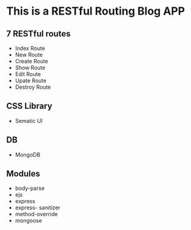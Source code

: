 # This is a RESTful Routing Blog APP

## 7 RESTful routes
 - Index Route
 - New Route
 - Create Route
 - Show Route
 - Edit Route
 - Upate Route
 - Destroy Route
 
## CSS Library
 - Sematic UI

## DB
 - MongoDB

## Modules
 - body-parse
 - ejs
 - express
 - express- sanitizer
 - method-override
 - mongoose
